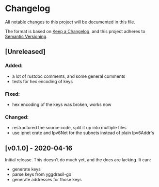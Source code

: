 # Changelog
All notable changes to this project will be documented in this file.

The format is based on [Keep a Changelog](https://keepachangelog.com/en/1.0.0/),
and this project adheres to [Semantic Versioning](https://semver.org/spec/v2.0.0.html).

## [Unreleased]
### Added:
 - a lot of rustdoc comments, and some general comments
 - tests for hex encoding of keys

### Fixed:
 - hex encoding of the keys was broken, works now

### Changed:
 - restructured the source code, split it up into multiple files
 - use ipnet crate and Ipv6Net for the subnets instead of plain Ipv6Addr's

## [v0.1.0] - 2020-04-16
Initial release. This doesn't do much yet, and the docs are lacking. It can:
 - generate keys
 - parse keys from yggdrasil-go
 - generate addresses for those keys
